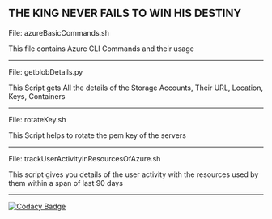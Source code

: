 THE KING NEVER FAILS TO WIN HIS DESTINY
---------------------------------------------------------------------------

File: azureBasicCommands.sh

This file contains Azure CLI Commands and their usage

---------------------------------------------------------------------------

File: getblobDetails.py 

This Script gets All the details of the Storage Accounts, Their URL, Location, Keys, Containers

---------------------------------------------------------------------------

File: rotateKey.sh  

This Script helps to rotate the pem key of the servers

---------------------------------------------------------------------------

File: trackUserActivityInResourcesOfAzure.sh

This script gives you details of the user activity with the resources used by them within a span of last 90 days

---------------------------------------------------------------------------
[![Codacy Badge](https://api.codacy.com/project/badge/Grade/8b7ff5ab834d42d291bbed63c3339172)](https://www.codacy.com/app/SMYALTAMASH/AZURECLI?utm_source=github.com&amp;utm_medium=referral&amp;utm_content=SMYALTAMASH/AZURECLI&amp;utm_campaign=Badge_Grade)
